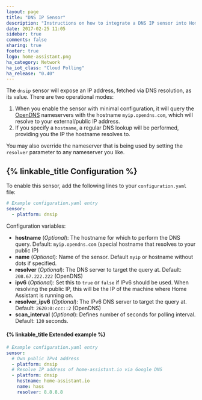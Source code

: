 ```yaml
---
layout: page
title: "DNS IP Sensor"
description: "Instructions on how to integrate a DNS IP sensor into Home Assistant."
date: 2017-02-25 11:05
sidebar: true
comments: false
sharing: true
footer: true
logo: home-assistant.png
ha_category: Network
ha_iot_class: "Cloud Polling"
ha_release: "0.40"
---
```



The `dnsip` sensor will expose an IP address, fetched via DNS resolution, as its value. There are two operational modes:

1. When you enable the sensor with minimal configuration, it will query the [OpenDNS](https://www.opendns.com/) nameservers with the hostname `myip.opendns.com`, which will resolve to your external/public IP address.
2. If you specify a `hostname`, a regular DNS lookup will be performed, providing you the IP the hostname resolves to.

You may also override the nameserver that is being used by setting the `resolver` parameter to any nameserver you like.

## {% linkable_title Configuration %}

To enable this sensor, add the following lines to your `configuration.yaml` file:

```yaml
# Example configuration.yaml entry
sensor:
  - platform: dnsip
```

Configuration variables:

- **hostname** (*Optional*): The hostname for which to perform the DNS query. Default: `myip.opendns.com` (special hostname that resolves to your public IP)
- **name** (*Optional*): Name of the sensor. Default `myip` or hostname without dots if specified.
- **resolver** (*Optional*): The DNS server to target the query at. Default: `208.67.222.222` (OpenDNS)
- **ipv6** (*Optional*): Set this to `true` or `false` if IPv6 should be used. When resolving the public IP, this will be the IP of the machine where Home Assistant is running on.
- **resolver_ipv6** (*Optional*): The IPv6 DNS server to target the query at. Default: `2620:0:ccc::2` (OpenDNS)
- **scan_interval** (*Optional*): Defines number of seconds for polling interval. Default: `120` seconds.

#### {% linkable_title Extended example %}

```yaml
# Example configuration.yaml entry
sensor:
  # Own public IPv4 address
  - platform: dnsip
  # Resolve IP address of home-assistant.io via Google DNS
  - platform: dnsip
    hostname: home-assistant.io
    name: hass
    resolver: 8.8.8.8
```
